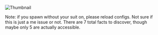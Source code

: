 
![Thumbnail](thumnail.png?raw=true)

Note: if you spawn without your suit on, please reload configs. Not sure if this is just a me issue or not. There are 7 total facts to discover, though maybe only 5 are actually accessible.